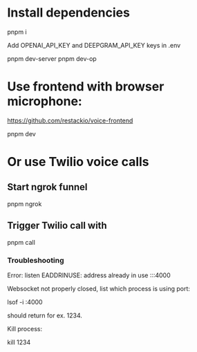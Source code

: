 # Install dependencies

pnpm i

Add OPENAI_API_KEY and DEEPGRAM_API_KEY keys in .env

pnpm dev-server
pnpm dev-op

# Use frontend with browser microphone:

https://github.com/restackio/voice-frontend

pnpm dev

# Or use Twilio voice calls

## Start ngrok funnel

pnpm ngrok

## Trigger Twilio call with

pnpm call

### Troubleshooting

Error: listen EADDRINUSE: address already in use :::4000

Websocket not properly closed, list which process is using port:

lsof -i :4000

should return for ex. 1234.

Kill process:

kill 1234
